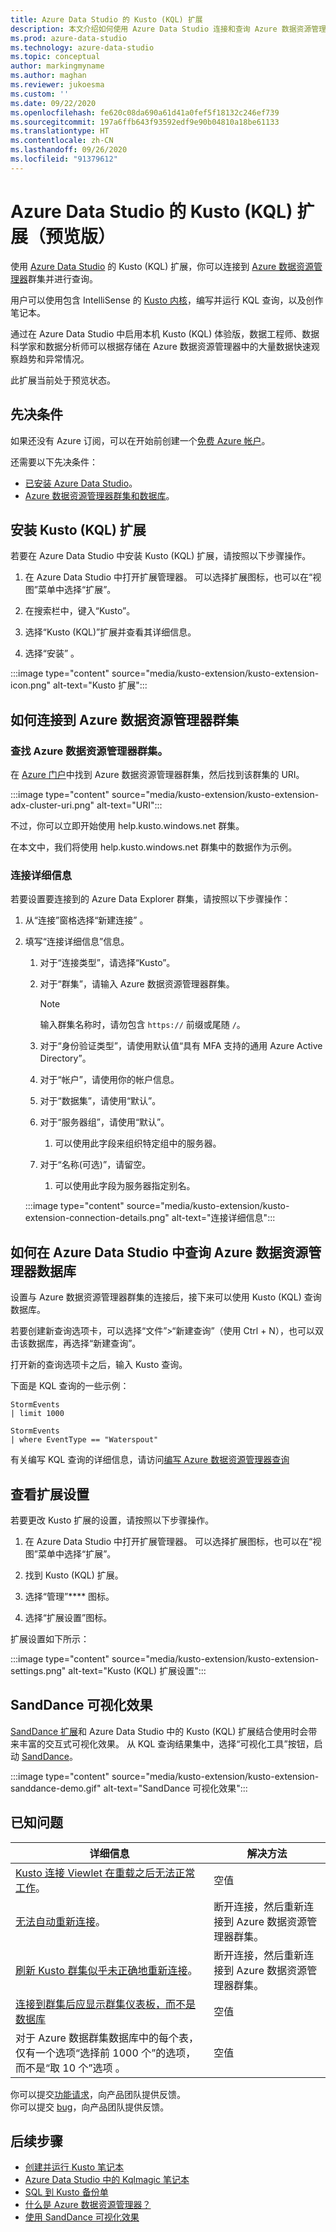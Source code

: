 ```yaml
---
title: Azure Data Studio 的 Kusto (KQL) 扩展
description: 本文介绍如何使用 Azure Data Studio 连接和查询 Azure 数据资源管理器群集。
ms.prod: azure-data-studio
ms.technology: azure-data-studio
ms.topic: conceptual
author: markingmyname
ms.author: maghan
ms.reviewer: jukoesma
ms.custom: ''
ms.date: 09/22/2020
ms.openlocfilehash: fe620c08da690a61d41a0fef5f18132c246ef739
ms.sourcegitcommit: 197a6ffb643f93592edf9e90b04810a18be61133
ms.translationtype: HT
ms.contentlocale: zh-CN
ms.lasthandoff: 09/26/2020
ms.locfileid: "91379612"
---
```

# <a name="kusto-kql-extension-for-azure-data-studio-preview"></a>Azure Data Studio 的 Kusto (KQL) 扩展（预览版）

使用 [Azure Data Studio](../what-is.md) 的 Kusto (KQL) 扩展，你可以连接到 [Azure 数据资源管理器](https://docs.microsoft.com/azure/data-explorer/data-explorer-overview)群集并进行查询。

用户可以使用包含 IntelliSense 的 [Kusto 内核](../notebooks/notebooks-kusto-kernel.md)，编写并运行 KQL 查询，以及创作笔记本。

通过在 Azure Data Studio 中启用本机 Kusto (KQL) 体验版，数据工程师、数据科学家和数据分析师可以根据存储在 Azure 数据资源管理器中的大量数据快速观察趋势和异常情况。

此扩展当前处于预览状态。

## <a name="prerequisites"></a>先决条件

如果还没有 Azure 订阅，可以在开始前创建一个[免费 Azure 帐户](https://azure.microsoft.com/free/)。

还需要以下先决条件：

- [已安装 Azure Data Studio](../download-azure-data-studio.md)。
- [Azure 数据资源管理器群集和数据库](https://docs.microsoft.com/azure/data-explorer/create-cluster-database-portal)。

## <a name="install-the-kusto-kql-extension"></a>安装 Kusto (KQL) 扩展

若要在 Azure Data Studio 中安装 Kusto (KQL) 扩展，请按照以下步骤操作。

1. 在 Azure Data Studio 中打开扩展管理器。 可以选择扩展图标，也可以在“视图”菜单中选择“扩展”。

2. 在搜索栏中，键入“Kusto”。

3. 选择“Kusto (KQL)”扩展并查看其详细信息。

4. 选择“安装”  。

:::image type="content" source="media/kusto-extension/kusto-extension-icon.png" alt-text="Kusto 扩展":::

## <a name="how-to-connect-to-an-azure-data-explorer-cluster"></a>如何连接到 Azure 数据资源管理器群集

### <a name="find-your-azure-data-explorer-cluster"></a>查找 Azure 数据资源管理器群集。

在 [Azure 门户](https://ms.portal.azure.com/#home)中找到 Azure 数据资源管理器群集，然后找到该群集的 URI。

:::image type="content" source="media/kusto-extension/kusto-extension-adx-cluster-uri.png" alt-text="URI":::

不过，你可以立即开始使用 help.kusto.windows.net 群集。

在本文中，我们将使用 help.kusto.windows.net 群集中的数据作为示例。

### <a name="connection-details"></a>连接详细信息

若要设置要连接到的 Azure Data Explorer 群集，请按照以下步骤操作：

1. 从“连接”窗格选择“新建连接” 。

2. 填写“连接详细信息”信息。
    1. 对于“连接类型”，请选择“Kusto”。
    2. 对于“群集”，请输入 Azure 数据资源管理器群集。

        > [!Note]
        > 输入群集名称时，请勿包含 `https://` 前缀或尾随 `/`。

    3. 对于“身份验证类型”，请使用默认值“具有 MFA 支持的通用 Azure Active Directory”。
    4. 对于“帐户”，请使用你的帐户信息。
    5. 对于“数据集”，请使用“默认”。
    6. 对于“服务器组”，请使用“默认”。
        1. 可以使用此字段来组织特定组中的服务器。
    7. 对于“名称(可选)”，请留空。
        1. 可以使用此字段为服务器指定别名。

    :::image type="content" source="media/kusto-extension/kusto-extension-connection-details.png" alt-text="连接详细信息":::

## <a name="how-to-query-an-azure-data-explorer-database-in-azure-data-studio"></a>如何在 Azure Data Studio 中查询 Azure 数据资源管理器数据库

设置与 Azure 数据资源管理器群集的连接后，接下来可以使用 Kusto (KQL) 查询数据库。

若要创建新查询选项卡，可以选择“文件”>“新建查询”（使用 Ctrl + N），也可以双击该数据库，再选择“新建查询”。

打开新的查询选项卡之后，输入 Kusto 查询。

下面是 KQL 查询的一些示例：

```kusto
StormEvents
| limit 1000
```

```kusto
StormEvents
| where EventType == "Waterspout"
```

有关编写 KQL 查询的详细信息，请访问[编写 Azure 数据资源管理器查询](https://docs.microsoft.com/azure/data-explorer/write-queries#overview-of-the-query-language)

## <a name="view-extension-settings"></a>查看扩展设置

若要更改 Kusto 扩展的设置，请按照以下步骤操作。

1. 在 Azure Data Studio 中打开扩展管理器。 可以选择扩展图标，也可以在“视图”菜单中选择“扩展”。

2. 找到 Kusto (KQL) 扩展。

3. 选择“管理”**** 图标。

4. 选择“扩展设置”图标。

扩展设置如下所示：

:::image type="content" source="media/kusto-extension/kusto-extension-settings.png" alt-text="Kusto (KQL) 扩展设置":::

## <a name="sanddance-visualization"></a>SandDance 可视化效果

[SandDance 扩展](https://docs.microsoft.com/sql/azure-data-studio/sanddance-extension)和 Azure Data Studio 中的 Kusto (KQL) 扩展结合使用时会带来丰富的交互式可视化效果。 从 KQL 查询结果集中，选择“可视化工具”按钮，启动 [SandDance](https://sanddance.js.org/)。

:::image type="content" source="media/kusto-extension/kusto-extension-sanddance-demo.gif" alt-text="SandDance 可视化效果":::

## <a name="known-issues"></a>已知问题

| 详细信息 | 解决方法 |
|---------|------------|
| [Kusto 连接 Viewlet 在重载之后无法正常工作](https://github.com/microsoft/azuredatastudio/issues/12475)。 | 空值 |
| [无法自动重新连接](https://github.com/microsoft/azuredatastudio/issues/11830)。 | 断开连接，然后重新连接到 Azure 数据资源管理器群集。 |
| [刷新 Kusto 群集似乎未正确地重新连接](https://github.com/microsoft/azuredatastudio/issues/11824)。 | 断开连接，然后重新连接到 Azure 数据资源管理器群集。 |
| [连接到群集后应显示群集仪表板，而不是数据库](https://github.com/microsoft/azuredatastudio/issues/12549) | 空值 |
| 对于 Azure 数据群集数据库中的每个表，仅有一个选项“选择前 1000 个”的选项，而不是“取 10 个”选项 。 | 空值 |

你可以提交[功能请求](https://github.com/microsoft/azuredatastudio/issues/new?assignees=&labels=&template=feature_request.md&title=)，向产品团队提供反馈。  
你可以提交 [bug](https://github.com/microsoft/azuredatastudio/issues/new?assignees=&labels=&template=bug_report.md&title=)，向产品团队提供反馈。

## <a name="next-steps"></a>后续步骤

- [创建并运行 Kusto 笔记本](../notebooks/notebooks-kusto-kernel.md)
- [Azure Data Studio 中的 Kqlmagic 笔记本](../notebooks/notebooks-kqlmagic.md)
- [SQL 到 Kusto 备份单](https://docs.microsoft.com/azure/data-explorer/kusto/query/sqlcheatsheet)
- [什么是 Azure 数据资源管理器？](https://docs.microsoft.com/azure/data-explorer/data-explorer-overview)
- [使用 SandDance 可视化效果](https://sanddance.js.org/)
